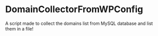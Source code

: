 # DomainCollectorFromWPConfig
A script made to collect the domains list from MySQL database and list them in a file!
